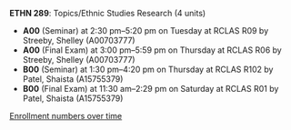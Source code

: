 **ETHN 289**: Topics/Ethnic Studies Research (4 units)

- **A00** (Seminar) at 2:30 pm–5:20 pm on Tuesday at RCLAS R09 by Streeby, Shelley (A00703777)
- **A00** (Final Exam) at 3:00 pm–5:59 pm on Thursday at RCLAS R06 by Streeby, Shelley (A00703777)
- **B00** (Seminar) at 1:30 pm–4:20 pm on Thursday at RCLAS R102 by Patel, Shaista (A15755379)
- **B00** (Final Exam) at 11:30 am–2:29 pm on Saturday at RCLAS R01 by Patel, Shaista (A15755379)

[Enrollment numbers over time](./ETHN289.tsv)
